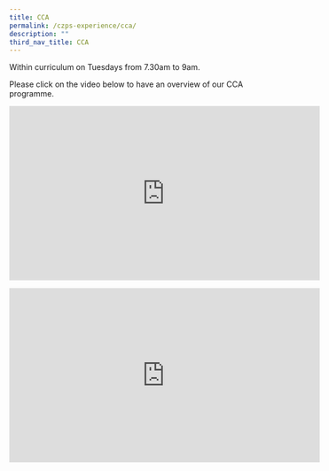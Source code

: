 ```yaml
---
title: CCA
permalink: /czps-experience/cca/
description: ""
third_nav_title: CCA
---
```

<p>Within curriculum on Tuesdays from 7.30am to 9am.</p>
<p>Please click on the video below to have an overview of our CCA programme.</p>

<iframe allowfullscreen="" allow="accelerometer; autoplay; clipboard-write; encrypted-media; gyroscope; picture-in-picture; web-share" frameborder="0" title="YouTube video player" src="https://www.youtube.com/embed/xoUAJkSaDyw" height="315" width="560">
	
</iframe>
<p><iframe allowfullscreen="" allow="accelerometer; autoplay; clipboard-write; encrypted-media; gyroscope; picture-in-picture; web-share" frameborder="0" title="YouTube video player" src="https://www.youtube.com/embed/tgFQ3yKtl_4?si=IltJLyP83RcMEZ7o" height="315" width="560"></iframe>
</p>
	
	


